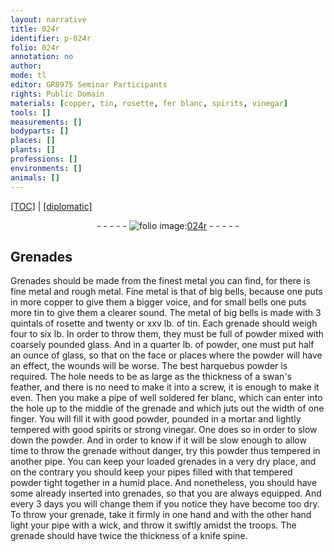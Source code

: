 ```yaml
---
layout: narrative
title: 024r
identifier: p-024r
folio: 024r
annotation: no
author:
mode: tl
editor: GR8975 Seminar Participants
rights: Public Domain
materials: [copper, tin, rosette, fer blanc, spirits, vinegar]
tools: []
measurements: []
bodyparts: []
places: []
plants: []
professions: []
environments: []
animals: []
---
```


<p><a href="{{ site.baseurl }}/translation/">[TOC]</a> | <a href="{{ site.baseurl }}/_texts/p-024r_tc.md/">[diplomatic]</a></p><div class="folio" align="center">- - - - - <a href="http://gallica.bnf.fr/ark:/12148/btv1b10500001g/f53.image" target="_blank"><img src="https://cu-mkp.github.io/2017-workshop-edition/assets/photo-icon.png" alt="folio image: " style="display:inline-block; margin-bottom:-3px;"/>024r</a> - - - - - </div>  
  

## Grenades

 
Grenades should be made from the finest metal you can find, for there is fine metal and rough metal. Fine metal is that of big bells, because one puts in more <span class="m">copper</span> to give them a bigger voice, and for small bells one puts more <span class="m">tin</span> to give them a clearer sound. The metal of big bells is made with 3 quintals of <span class="m">rosette</span> and twenty or xxv lb. of <span class="m">tin</span>. Each grenade should weigh four to six lb. In order to throw them, they must be full of powder mixed with coarsely pounded glass. And in a quarter lb. of powder, one must put half an ounce of glass, so that on the face or places where the powder will have an effect, the wounds will be worse. The best harquebus powder is required. The hole needs to be as large as the thickness of a swan's feather, and there is no need to make it into a screw, it is enough to make it even. Then you make a pipe of well soldered <span class="m">fer blanc</span>, which can enter into the hole up to the middle of the grenade and which juts out the width of one finger. You will fill it with good powder, pounded in a mortar and lightly tempered with good <span class="m">spirits</span> or strong <span class="m">vinegar</span>. One does so in order to slow down the powder. And in order to know if it will be slow enough to allow time to throw the grenade without danger, try this powder thus tempered in another pipe. You can keep your loaded grenades in a very dry place, and on the contrary you should keep your pipes filled with that tempered powder tight together in a humid place. And nonetheless, you should have some already inserted into grenades, so that you are always equipped. And every 3 days you will change them if you notice they have become too dry. To throw your grenade, take it firmly in one hand and with the other hand light your pipe with a wick, and throw it swiftly amidst the troops. The grenade should have twice the thickness of a knife spine.<br/> 
 
